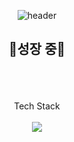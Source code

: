 <div align="center">

![header](https://capsule-render.vercel.app/api?type=Cylinder&color=timeAuto&height=100&section=header&text=Jiryeong29%20github&fontSize=50)
</br>

## 🐣성장 중🐣
</br>
</br>
</br>
Tech Stack

</br>
</br>
<img src="https://img.shields.io/badge/C++-00599C?style=for-the-badge&logo=cplusplus&logoColor=white">
